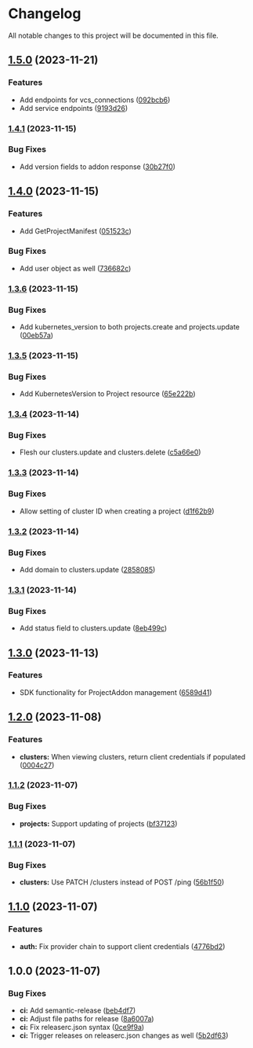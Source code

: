 # Changelog

All notable changes to this project will be documented in this file.

## [1.5.0](https://github.com/launchboxio/launchbox-go-sdk/compare/v1.4.1...v1.5.0) (2023-11-21)


### Features

* Add endpoints for vcs_connections ([092bcb6](https://github.com/launchboxio/launchbox-go-sdk/commit/092bcb61a5fc617784f499b42465cda731385b25))
* Add service endpoints ([9193d26](https://github.com/launchboxio/launchbox-go-sdk/commit/9193d267a0fd1f1aa6bf75fe632fbf2a0e713c36))

### [1.4.1](https://github.com/launchboxio/launchbox-go-sdk/compare/v1.4.0...v1.4.1) (2023-11-15)


### Bug Fixes

* Add version fields to addon response ([30b27f0](https://github.com/launchboxio/launchbox-go-sdk/commit/30b27f0dfaaa0353707108fa20ea9f8d71fff4fe))

## [1.4.0](https://github.com/launchboxio/launchbox-go-sdk/compare/v1.3.6...v1.4.0) (2023-11-15)


### Features

* Add GetProjectManifest ([051523c](https://github.com/launchboxio/launchbox-go-sdk/commit/051523c9a231dade3040db607d3cde1b539989bf))


### Bug Fixes

* Add user object as well ([736682c](https://github.com/launchboxio/launchbox-go-sdk/commit/736682cec858fd617b9e5e6cafe3aa9dc0ed5326))

### [1.3.6](https://github.com/launchboxio/launchbox-go-sdk/compare/v1.3.5...v1.3.6) (2023-11-15)


### Bug Fixes

* Add kubernetes_version to both projects.create and projects.update ([00eb57a](https://github.com/launchboxio/launchbox-go-sdk/commit/00eb57ad19511fe85a83402108a16734a9d2edda))

### [1.3.5](https://github.com/launchboxio/launchbox-go-sdk/compare/v1.3.4...v1.3.5) (2023-11-15)


### Bug Fixes

* Add KubernetesVersion to Project resource ([65e222b](https://github.com/launchboxio/launchbox-go-sdk/commit/65e222bc66188069c21919c9936310603d41eb45))

### [1.3.4](https://github.com/launchboxio/launchbox-go-sdk/compare/v1.3.3...v1.3.4) (2023-11-14)


### Bug Fixes

* Flesh our clusters.update and clusters.delete ([c5a66e0](https://github.com/launchboxio/launchbox-go-sdk/commit/c5a66e0f6404b2e3e426314ecc3e050c981cbb4c))

### [1.3.3](https://github.com/launchboxio/launchbox-go-sdk/compare/v1.3.2...v1.3.3) (2023-11-14)


### Bug Fixes

* Allow setting of cluster ID when creating a project ([d1f62b9](https://github.com/launchboxio/launchbox-go-sdk/commit/d1f62b98a35f22fad07c2c1c806ede856057f3cd))

### [1.3.2](https://github.com/launchboxio/launchbox-go-sdk/compare/v1.3.1...v1.3.2) (2023-11-14)


### Bug Fixes

* Add domain to clusters.update ([2858085](https://github.com/launchboxio/launchbox-go-sdk/commit/2858085b726deb1dbe80f6b0f33cbd609434b0ce))

### [1.3.1](https://github.com/launchboxio/launchbox-go-sdk/compare/v1.3.0...v1.3.1) (2023-11-14)


### Bug Fixes

* Add status field to clusters.update ([8eb499c](https://github.com/launchboxio/launchbox-go-sdk/commit/8eb499c34a27279c6e6c20aac1b95895efb19d4e))

## [1.3.0](https://github.com/launchboxio/launchbox-go-sdk/compare/v1.2.0...v1.3.0) (2023-11-13)


### Features

* SDK functionality for ProjectAddon management ([6589d41](https://github.com/launchboxio/launchbox-go-sdk/commit/6589d41176a6947fc6d7f400f84c82b1da5ef12b))

## [1.2.0](https://github.com/launchboxio/launchbox-go-sdk/compare/v1.1.2...v1.2.0) (2023-11-08)


### Features

* **clusters:** When viewing clusters, return client credentials if populated ([0004c27](https://github.com/launchboxio/launchbox-go-sdk/commit/0004c27ff9e58819d70fdab107f8293f2308d0f6))

### [1.1.2](https://github.com/launchboxio/launchbox-go-sdk/compare/v1.1.1...v1.1.2) (2023-11-07)


### Bug Fixes

* **projects:** Support updating of projects ([bf37123](https://github.com/launchboxio/launchbox-go-sdk/commit/bf37123e3dcd4d32a823a406bd38b3922b5ed612))

### [1.1.1](https://github.com/launchboxio/launchbox-go-sdk/compare/v1.1.0...v1.1.1) (2023-11-07)


### Bug Fixes

* **clusters:** Use PATCH /clusters instead of POST /ping ([56b1f50](https://github.com/launchboxio/launchbox-go-sdk/commit/56b1f507ca5b824b2941f35eaf1b74a3416c7509))

## [1.1.0](https://github.com/launchboxio/launchbox-go-sdk/compare/v1.0.0...v1.1.0) (2023-11-07)


### Features

* **auth:** Fix provider chain to support client credentials ([4776bd2](https://github.com/launchboxio/launchbox-go-sdk/commit/4776bd292f5f7b09ab39a8743b5a8918597c280e))

## 1.0.0 (2023-11-07)


### Bug Fixes

* **ci:** Add semantic-release ([beb4df7](https://github.com/launchboxio/launchbox-go-sdk/commit/beb4df7a4f179442a6cbc099e6c0f93770882f13))
* **ci:** Adjust file paths for release ([8a6007a](https://github.com/launchboxio/launchbox-go-sdk/commit/8a6007a49a3825be9f8fae2283fbc87e8713e170))
* **ci:** Fix releaserc.json syntax ([0ce9f9a](https://github.com/launchboxio/launchbox-go-sdk/commit/0ce9f9ac3fc5e696ca596eed265b174831ca581c))
* **ci:** Trigger releases on releaserc.json changes as well ([5b2df63](https://github.com/launchboxio/launchbox-go-sdk/commit/5b2df63ffe747d3256796c7b98d50e72d450bca5))
